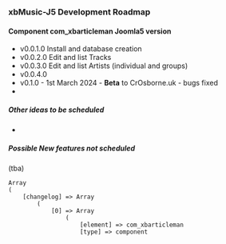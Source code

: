### xbMusic-J5 Development Roadmap

#### Component com_xbarticleman Joomla5 version

- v0.0.1.0 Install and database creation
- v0.0.2.0 Edit and list Tracks
- v0.0.3.0 Edit and list Artists (individual and groups)
- v0.0.4.0
- v0.1.0 - 1st March 2024 - **Beta** to CrOsborne.uk - bugs fixed
- 

##### Other ideas to be scheduled

- 



##### Possible New features not scheduled

(tba)

```
Array
(
    [changelog] => Array
        (
            [0] => Array
                (
                    [element] => com_xbarticleman
                    [type] => component
```
